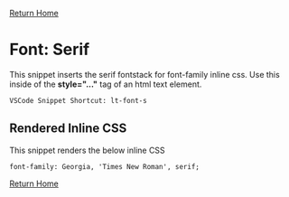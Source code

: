 
[Return Home](index.md)

# Font: Serif
This snippet inserts the serif fontstack for font-family inline css.  Use this inside of the **style="..."** tag of an html text element.


```
VSCode Snippet Shortcut: lt-font-s
```

## Rendered Inline CSS 
This snippet renders the below inline CSS

```
font-family: Georgia, 'Times New Roman', serif;
```

[Return Home](index.md)

